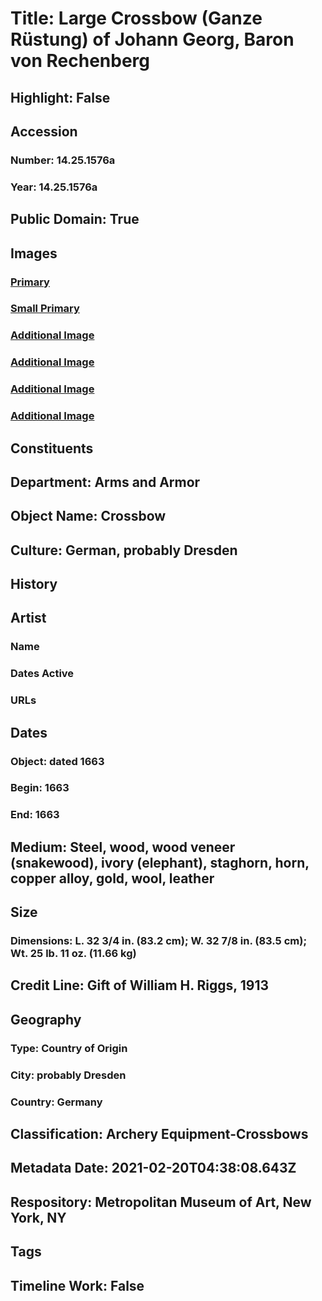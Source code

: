 # Title: Large Crossbow (Ganze Rüstung) of Johann Georg, Baron von Rechenberg
## Highlight: False
## Accession
### Number: 14.25.1576a
### Year: 14.25.1576a
## Public Domain: True
## Images
### [Primary](https://images.metmuseum.org/CRDImages/aa/original/DP294310.jpg)
### [Small Primary](https://images.metmuseum.org/CRDImages/aa/web-large/DP294310.jpg)
### [Additional Image](https://images.metmuseum.org/CRDImages/aa/original/DP282552.jpg)
### [Additional Image](https://images.metmuseum.org/CRDImages/aa/original/DP282553.jpg)
### [Additional Image](https://images.metmuseum.org/CRDImages/aa/original/DP282554.jpg)
### [Additional Image](https://images.metmuseum.org/CRDImages/aa/original/DP282555.jpg)
## Constituents
## Department: Arms and Armor
## Object Name: Crossbow
## Culture: German, probably Dresden
## History
## Artist
### Name
### Dates Active
### URLs
## Dates
### Object: dated 1663
### Begin: 1663
### End: 1663
## Medium: Steel, wood, wood veneer (snakewood), ivory (elephant), staghorn, horn, copper alloy, gold, wool, leather
## Size
### Dimensions: L. 32 3/4 in. (83.2 cm); W. 32 7/8 in. (83.5 cm); Wt. 25 lb. 11 oz. (11.66 kg)
## Credit Line: Gift of William H. Riggs, 1913
## Geography
### Type: Country of Origin
### City: probably Dresden
### Country: Germany
## Classification: Archery Equipment-Crossbows
## Metadata Date: 2021-02-20T04:38:08.643Z
## Respository: Metropolitan Museum of Art, New York, NY
## Tags
## Timeline Work: False